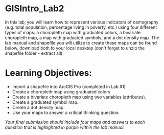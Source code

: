 # GISIntro_Lab2
In this lab, you will learn how to represent various indicators of demography (e.g. total population, percentage living in poverty, etc.) using four different types of maps: a choropleth map with graduated colors, a bivariate choropleth map, a map with graduated symbols, and a dot density map. The lab manual and shapefile you will utilize to create these maps can be found below, download both to your local desktop (don't forget to unzip the shapefile folder - extract all). 

# Learning Objectives:
- Import a shapefile into ArcGIS Pro (completed in Lab #1)
- Create a choropleth map using graduated colors.
- Create a bivariate choropleth map using two variables (attributes).
- Create a graduated symbol map.
- Create a dot density map.
- Use your maps to answer a critical thinking question.

*Your final submission should include four maps and answers to each question that is highlighted in purple within the lab manual.*
